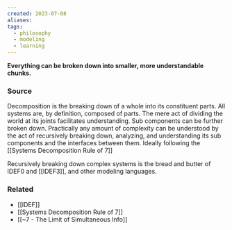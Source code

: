 ```yaml
---
created: 2023-07-08
aliases: 
tags:
  - philosophy
  - modeling
  - learning
---
```

**Everything can be broken down into smaller, more understandable chunks.**

### Source

Decomposition is the breaking down of a whole into its constituent parts. All systems are, by definition, composed of parts. The mere act of dividing the world at its joints facilitates understanding. Sub components can be further broken down. Practically any amount of complexity can be understood by the act of recursively breaking down, analyzing, and understanding its sub components and the interfaces between them. Ideally following the [[Systems Decomposition Rule of 7]] 

Recursively breaking down complex systems is the bread and butter of IDEF0 and [[IDEF3]], and other modeling languages.

### Related
- [[IDEF]] 
- [[Systems Decomposition Rule of 7]] 
- [[~7 - The Limit of Simultaneous Info]]